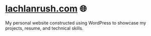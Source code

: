 # [lachlanrush.com](http://lachlanrush.com) 🌐
My personal website constructed using WordPress to showcase my projects, resume, and technical skills.
